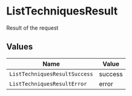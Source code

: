 # ListTechniquesResult

Result of the request


## Values

| Name                          | Value                         |
| ----------------------------- | ----------------------------- |
| `ListTechniquesResultSuccess` | success                       |
| `ListTechniquesResultError`   | error                         |